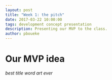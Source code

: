 ```yaml
---
layout: post
title: "Week 1: the pitch"
date: 2017-03-22 10:00:00
tags: development concept presentation
description: Presenting our MVP to the class.
author: pboueke
---
```


# Our MVP idea

<script async class="speakerdeck-embed" data-id="dedd35a85ddb4071bb6bcc63cbe4374b" data-ratio="1.33333333333333" src="//speakerdeck.com/assets/embed.js"></script>

*best title word art ever*
